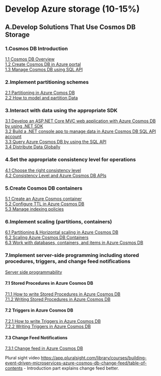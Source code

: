 <h1>Develop Azure storage (10-15%)</h1>
<h2>A.Develop Solutions That Use Cosmos DB Storage</h2>

<h3>1.Cosmos DB Introduction</h3>
<a href='https://docs.microsoft.com/en-us/azure/cosmos-db/introduction'>1.1 Cosmos DB Overview</a><br>
<a href='https://docs.microsoft.com/en-us/azure/cosmos-db/create-cosmosdb-resources-portal'>1.2 Create Cosmos DB in Azure portal</a><br>
<a href='https://docs.microsoft.com/en-us/azure/cosmos-db/create-sql-api-dotnet-v4'>1.3 Manage Cosmos DB using SQL API</a><br>


<h3>2.Implement partitioning schemes</h3>
<a href='https://docs.microsoft.com/en-us/azure/cosmos-db/partitioning-overview'>2.1 Partitioning in Azure Comos DB</a><br>
<a href='https://docs.microsoft.com/en-us/azure/cosmos-db/how-to-model-partition-example'>2.2 How to model and partition Data</a><br>

<h3>3.Interact with data using the appropriate SDK</h3>
<a href='https://docs.microsoft.com/en-us/azure/cosmos-db/sql-api-dotnet-application'>3.1 Develop an ASP.NET Core MVC web application with Azure Cosmos DB by using .NET SDK</a><br>
<a href='https://docs.microsoft.com/en-us/azure/cosmos-db/sql-api-get-started'>3.2 Build a .NET console app to manage data in Azure Cosmos DB SQL API account</a><br>
<a href='https://docs.microsoft.com/en-us/azure/cosmos-db/tutorial-query-sql-api'>3.3 Query Azure Cosmos DB by using the SQL API</a><br>
<a href='https://docs.microsoft.com/en-us/azure/cosmos-db/tutorial-global-distribution-sql-api'>3.4 Distribute Data Globally</a><br>

<h3>4.Set the appropriate consistency level for operations</h3>
<a href='https://docs.microsoft.com/en-us/azure/cosmos-db/consistency-levels-choosing'>4.1 Choose the right consistency level</a><br>
<a href='https://docs.microsoft.com/en-us/azure/cosmos-db/consistency-levels-across-apis'>4.2 Consistency Level and Azure Cosmos DB APIs</a><br>

<h3>5.Create Cosmos DB containers</h3>
<a href='https://docs.microsoft.com/en-us/azure/cosmos-db/how-to-create-container'>5.1 Create an Azure Cosmos container</a><br>
<a href='https://docs.microsoft.com/en-us/azure/cosmos-db/how-to-time-to-live'>5.2 Configure TTL in Azure Cosmos DB</a><br>
<a href='https://docs.microsoft.com/en-us/azure/cosmos-db/how-to-manage-indexing-policy'>5.3 Manage indexing policies</a><br>

<h3>6.Implement scaling (partitions, containers)</h3>
<a href='https://docs.microsoft.com/en-us/azure/cosmos-db/partition-data'>6.1 Partitioning & Horizontal scaling in Azure Cosmos DB</a><br>
<a href='https://docs.microsoft.com/en-us/azure/cosmos-db/how-to-provision-autoscale-throughput'>6.2 Scaling Azure Cosmos DB Containers</a><br>
<a href='https://docs.microsoft.com/en-us/azure/cosmos-db/databases-containers-items'>6.3 Work with databases, containers, and items in Azure Cosmos DB</a><br>

<h3>7.Implement server-side programming including stored procedures, triggers, and change feed notifications</h3>
<a href='https://azure.microsoft.com/en-in/resources/videos/azure-cosmosdb-server-side-programmability/'>Server side programmability</a><br>

<h4>7.1 Stored Procedures in Azure Cosmos DB</h4>
<a href='https://docs.microsoft.com/en-us/azure/cosmos-db/how-to-write-stored-procedures-triggers-udfs#stored-procedures'>7.1.1 How to write Stored Procedures in Azure Cosmos DB</a><br>
<a href='https://docs.microsoft.com/en-us/rest/api/cosmos-db/stored-procedures'>7.1.2 Writing Stored Procedures in Azure Cosmos DB</a><br>

<h4>7.2 Triggers in Azure Cosmos DB</h4>
<a href='https://docs.microsoft.com/en-us/azure/cosmos-db/how-to-write-stored-procedures-triggers-udfs#triggers'>7.2.1 How to write Triggers in Azure Cosmos DB</a><br>
<a href='https://docs.microsoft.com/en-us/rest/api/cosmos-db/triggers'>7.2.2 Writing Triggers in Azure Cosmos DB</a><br>

<h4>7.3 Change Feed Notifications</h4>
<a href='https://docs.microsoft.com/en-us/azure/cosmos-db/change-feed'>7.3.1 Change feed in Azure Cosmos DB</a><br>

Plural sight video https://app.pluralsight.com/library/courses/building-event-driven-microservices-azure-cosmos-db-change-feed/table-of-contents - Introduction part explains change feed better.


















 
